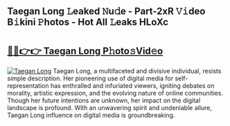 ## Taegan Long 𝙻eaked 𝙽u𝚍e - Part-2xR 𝚅𝚒deo B𝚒kini 𝙿hotos - Hot All 𝙻eaks HLoXc

# <h2><a href="http://ld2j00w.urlbe.top/?page=Taegan+Long">🔗🔗👉👉 Taegan Long P𝚑oto𝚜Vid𝚎o</a></h2>

[![Taegan Long](https://i.imgur.com/eBuTRDB.gif)](http://ld2j00w.urlbe.top/?page=Taegan+Long)
Taegan Long, a multifaceted and divisive individual, resists simple description. Her pioneering use of digital media for self-representation has enthralled and infuriated viewers, igniting debates on morality, artistic expression, and the evolving nature of online communities. Though her future intentions are unknown, her impact on the digital landscape is profound. With an unwavering spirit and undeniable allure, Taegan Long influence on digital media is groundbreaking.
